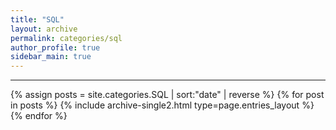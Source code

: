 ```yaml
---
title: "SQL"
layout: archive
permalink: categories/sql
author_profile: true
sidebar_main: true
---
```


<!-- 공백이 포함되어 있는 카테고리 이름의 경우 site.categories['a b c'] 이런식으로! -->

***

{% assign posts = site.categories.SQL | sort:"date" | reverse %}
{% for post in posts %} {% include archive-single2.html type=page.entries_layout %} {% endfor %}